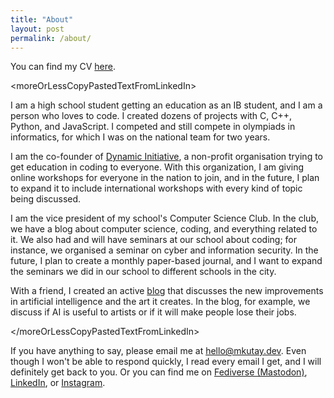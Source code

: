 ```yaml
---
title: "About"
layout: post
permalink: /about/
---
```


You can find my CV [here](/assets/pdfs/mehmet-kutay-bozkurt.pdf).

\<moreOrLessCopyPastedTextFromLinkedIn\>

I am a high school student getting an education as an IB student, and I am a person who loves to code. I created dozens of projects with C, C++, Python, and JavaScript. I competed and still compete in olympiads in informatics, for which I was on the national team for two years.

I am the co-founder of [Dynamic Initiative](https://dynamicini.org), a non-profit organisation trying to get education in coding to everyone. With this organization, I am giving online workshops for everyone in the nation to join, and in the future, I plan to expand it to include international workshops with every kind of topic being discussed.

I am the vice president of my school's Computer Science Club. In the club, we have a blog about computer science, coding, and everything related to it. We also had and will have seminars at our school about coding; for instance, we organised a seminar on cyber and information security. In the future, I plan to create a monthly paper-based journal, and I want to expand the seminars we did in our school to different schools in the city.

With a friend, I created an active [blog](https://cookieblog.net) that discusses the new improvements in artificial intelligence and the art it creates. In the blog, for example, we discuss if AI is useful to artists or if it will make people lose their jobs.

\</moreOrLessCopyPastedTextFromLinkedIn\>

If you have anything to say, please email me at [hello@mkutay.dev](mailto:hello@mkutay.dev). Even though I won't be able to respond quickly, I read every email I get, and I will definitely get back to you. Or you can find me on [Fediverse (Mastodon)](https://social.vivaldi.net/@kutay), [LinkedIn](https://www.linkedin.com/in/mehmet-kutay-bozkurt-6837b7241/), 
or [Instagram](https://www.instagram.com/mkutayboz/).